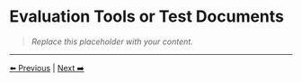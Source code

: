 # Evaluation Tools or Test Documents

> _Replace this placeholder with your content._



---
[⬅️ Previous](../08-appendices/source-code.md) | [Next ➡️](../08-appendices/sample-input-output.md)
